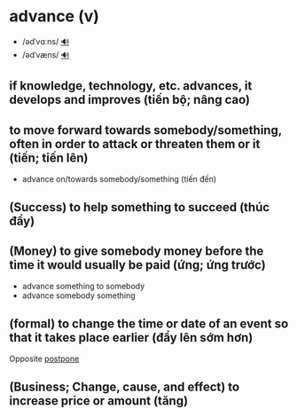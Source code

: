 # advance (v)

- /ədˈvɑːns/ [🔊](https://www.oxfordlearnersdictionaries.com/media/english/uk_pron/a/adv/advan/advance__gb_1.mp3)
- /ədˈvæns/ [🔊](https://www.oxfordlearnersdictionaries.com/media/english/us_pron/a/adv/advan/advance__us_1.mp3)

## if knowledge, technology, etc. advances, it develops and improves (tiến bộ; nâng cao)

## to move forward towards somebody/something, often in order to attack or threaten them or it (tiến; tiến lên)

- advance on/towards somebody/something (tiến đến)

## (Success) to help something to succeed (thúc đẩy)

## (Money) to give somebody money before the time it would usually be paid (ứng; ứng trước)

- advance something to somebody
- advance somebody something

## (formal) to change the time or date of an event so that it takes place earlier (đẩy lên sớm hơn)

Opposite [postpone]()

## (Business; Change, cause, and effect) to increase price or amount (tăng)